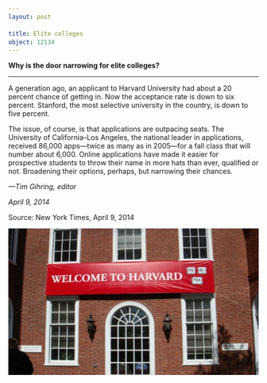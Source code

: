```yaml
---
layout: post

title: Elite colleges
object: 12134
---
```

**Why is the door narrowing for elite colleges?**

****

A generation ago, an applicant to Harvard University had about a 20 percent chance of getting in. Now the acceptance rate is down to six percent. Stanford, the most selective university in the country, is down to five percent.

The issue, of course, is that applications are outpacing seats. The University of California–Los Angeles, the national leader in applications, received 86,000 apps—twice as many as in 2005—for a fall class that will number about 6,000. Online applications have made it easier for prospective students to throw their name in more hats than ever, qualified or not. Broadening their options, perhaps, but narrowing their chances.

*—Tim Gihring, editor*

*April 9, 2014*

Source: New York Times, April 9, 2014

![](../images/14-04-9_98.61.2_EliteSchoolsEDIT-1.jpg)
